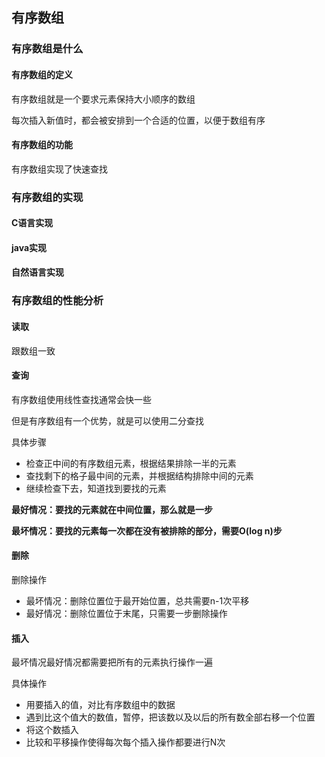 ## 有序数组

### 有序数组是什么

#### 有序数组的定义

有序数组就是一个要求元素保持大小顺序的数组

每次插入新值时，都会被安排到一个合适的位置，以便于数组有序

#### 有序数组的功能

有序数组实现了快速查找

### 有序数组的实现

#### C语言实现



#### java实现



#### 自然语言实现



### 有序数组的性能分析

#### 读取

跟数组一致

#### 查询

有序数组使用线性查找通常会快一些

但是有序数组有一个优势，就是可以使用二分查找

具体步骤

- 检查正中间的有序数组元素，根据结果排除一半的元素
- 查找剩下的格子最中间的元素，并根据结构排除中间的元素
- 继续检查下去，知道找到要找的元素

**最好情况：要找的元素就在中间位置，那么就是一步**

**最坏情况：要找的元素每一次都在没有被排除的部分，需要O(log n)步**

#### 删除

删除操作

- 最坏情况：删除位置位于最开始位置，总共需要n-1次平移
- 最好情况：删除位置位于末尾，只需要一步删除操作

#### 插入

最坏情况最好情况都需要把所有的元素执行操作一遍

具体操作

- 用要插入的值，对比有序数组中的数据
- 遇到比这个值大的数值，暂停，把该数以及以后的所有数全部右移一个位置
- 将这个数插入
- 比较和平移操作使得每次每个插入操作都要进行N次

